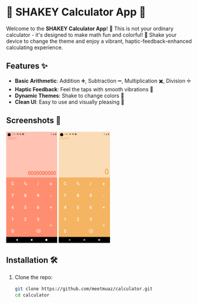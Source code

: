 # 🧮 SHAKEY Calculator App 📱

Welcome to the **SHAKEY Calculator App**! 🎉 This is not your ordinary calculator - it's designed to make math fun and colorful! 🌈 Shake your device to change the theme and enjoy a vibrant, haptic-feedback-enhanced calculating experience. 

## Features ✨
- **Basic Arithmetic**: Addition ➕, Subtraction ➖, Multiplication ✖️, Division ➗
- **Haptic Feedback**: Feel the taps with smooth vibrations 🤖
- **Dynamic Themes**: Shake to change colors 🎨
- **Clean UI**: Easy to use and visually pleasing 👀

## Screenshots 📸
<p>
  <img src="https://github.com/MeetMuaz/shakey-calculator/blob/main/Screenshot_1719597366.png" alt="Screenshot 1" height="300">
  <img src="https://github.com/MeetMuaz/shakey-calculator/blob/main/Screenshot_1719632947.png" alt="Screenshot 2" height="300">
</p>



## Installation 🛠️
1. Clone the repo:
   ```sh
   git clone https://github.com/meetmuaz/calculator.git
   cd calculator
